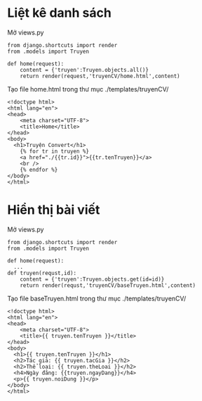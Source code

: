 # Liệt kê danh sách
Mở views.py
```
from django.shortcuts import render
from .models import Truyen

def home(request):
    content = {'truyen':Truyen.objects.all()}
    return render(request,'truyenCV/home.html',content)
```
Tạo file home.html trong thư mục ./templates/truyenCV/
```
<!doctype html>
<html lang="en">
<head>
    <meta charset="UTF-8">
    <title>Home</title>
</head>
<body>
  <h1>Truyện Convert</h1>
    {% for tr in truyen %}
    <a href="./{{tr.id}}">{{tr.tenTruyen}}</a>
    <br />
    {% endfor %}
</body>
</html>
```

# Hiển thị bài viết
Mở views.py
```
from django.shortcuts import render
from .models import Truyen

def home(request):
  ...
def truyen(requst,id):
    content = {'truyen':Truyen.objects.get(id=id)}
    return render(requst,'truyenCV/baseTruyen.html',content)
```
Tạo file baseTruyen.html trong thư mục ./templates/truyenCV/
```
<!doctype html>
<html lang="en">
<head>
    <meta charset="UTF-8">
    <title>{{ truyen.tenTruyen }}</title>
</head>
<body>
  <h1>{{ truyen.tenTruyen }}</h1>
  <h2>Tác giả: {{ truyen.tacGia }}</h2>
  <h2>Thể loại: {{ truyen.theLoai }}</h2>
  <h4>Ngày đăng: {{truyen.ngayDang}}</h4>
  <p>{{ truyen.noiDung }}</p>
</body>
</html>
```

